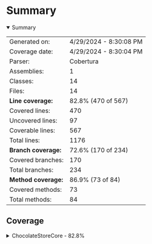 # Summary
<details open><summary>Summary</summary>

|||
|:---|:---|
| Generated on: | 4/29/2024 - 8:30:08 PM |
| Coverage date: | 4/29/2024 - 8:30:04 PM |
| Parser: | Cobertura |
| Assemblies: | 1 |
| Classes: | 14 |
| Files: | 14 |
| **Line coverage:** | 82.8% (470 of 567) |
| Covered lines: | 470 |
| Uncovered lines: | 97 |
| Coverable lines: | 567 |
| Total lines: | 1176 |
| **Branch coverage:** | 72.6% (170 of 234) |
| Covered branches: | 170 |
| Total branches: | 234 |
| **Method coverage:** | 86.9% (73 of 84) |
| Covered methods: | 73 |
| Total methods: | 84 |

</details>

## Coverage
<details><summary>ChocolateStoreCore - 82.8%</summary>

|**Name**|**Line**|**Branch**|**Method**|
|:---|---:|---:|---:|
|**ChocolateStoreCore**|**82.8%**|**72.6%**|**86.9%**|
|ChocolateStoreCore.App|90%|64.2%|100%|
|ChocolateStoreCore.ArgsOptions|0%||0%|
|ChocolateStoreCore.Exceptions.DownloadException|0%||0%|
|ChocolateStoreCore.Helpers.ChocolateyHelper|96%|72.2%|100%|
|ChocolateStoreCore.Helpers.HttpHelper|71.1%|64.2%|100%|
|ChocolateStoreCore.Helpers.ServiceHelper|0%||0%|
|ChocolateStoreCore.Helpers.StringHelper|97.5%|85%|100%|
|ChocolateStoreCore.Models.ChocolateyPackage|88.8%|75%|100%|
|ChocolateStoreCore.Models.Dependency|100%||100%|
|ChocolateStoreCore.Models.Download|100%||100%|
|ChocolateStoreCore.Models.Settings|75.6%|50%|91.6%|
|ChocolateStoreCore.Models.StorePackage|100%||100%|
|ChocolateStoreCore.PackageCacher|87%|81.2%|83.3%|
|ChocolateStoreCore.Program|25.9%|0%|33.3%|

</details>
